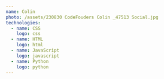 ```yaml
---
name: Colin
photo: /assets/230830 CodeFouders Colin _47513 Social.jpg
technologies:
  - name: CSS
    logo: css
  - name: HTML
    logo: html
  - name: JavaScript
    logo: javascript
  - name: Python
    logo: python
---
```





